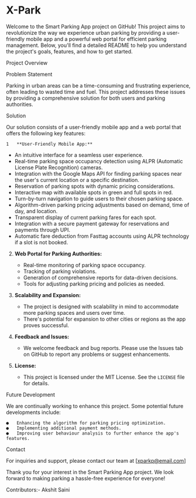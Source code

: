 # X-Park

Welcome to the Smart Parking App project on GitHub! This project aims to revolutionize the way we experience urban parking by providing a user-friendly mobile app and a powerful web portal for efficient parking management. Below, you'll find a detailed README to help you understand the project's goals, features, and how to get started.

Project Overview

Problem Statement

Parking in urban areas can be a time-consuming and frustrating experience, often leading to wasted time and fuel. This project addresses these issues by providing a comprehensive solution for both users and parking authorities.

Solution

Our solution consists of a user-friendly mobile app and a web portal that offers the following key features:

	1	**User-Friendly Mobile App:**
   - An intuitive interface for a seamless user experience.
   - Real-time parking space occupancy detection using ALPR (Automatic License Plate Recognition) cameras.
   - Integration with the Google Maps API for finding parking spaces near the user's current location or a specific destination.
   - Reservation of parking spots with dynamic pricing considerations.
   - Interactive map with available spots in green and full spots in red.
   - Turn-by-turn navigation to guide users to their chosen parking space.
   - Algorithm-driven parking pricing adjustments based on demand, time of day, and location.
   - Transparent display of current parking fares for each spot.
   - Integration with a secure payment gateway for reservations and payments through UPI.
   - Automatic fare deduction from Fasttag accounts using ALPR technology if a slot is not booked.

2. **Web Portal for Parking Authorities:**
   - Real-time monitoring of parking space occupancy.
   - Tracking of parking violations.
   - Generation of comprehensive reports for data-driven decisions.
   - Tools for adjusting parking pricing and policies as needed.

3. **Scalability and Expansion:**
   - The project is designed with scalability in mind to accommodate more parking spaces and users over time.
   - There's potential for expansion to other cities or regions as the app proves successful.

4. **Feedback and Issues:**
   - We welcome feedback and bug reports. Please use the Issues tab on GitHub to report any problems or suggest enhancements.

5. **License:**
   - This project is licensed under the MIT License. See the `LICENSE` file for details.

Future Development

We are continually working to enhance this project. Some potential future developments include:

	●	Enhancing the algorithm for parking pricing optimization.
	●	Implementing additional payment methods.
	●	Improving user behaviour analysis to further enhance the app's features.

Contact

For inquiries and support, please contact our team at [xparkp@email.com] 

Thank you for your interest in the Smart Parking App project. We look forward to making parking a hassle-free experience for everyone!


Contributors:-
Akshit Saini 
